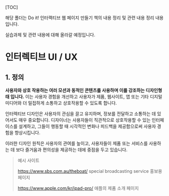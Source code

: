 [TOC]



해당 폴더는 Do it! 인터랙티브 웹 페이지 만들기 책의 내용 정리 및 관련 내용 정리 내용입니다.

실습과제 및 관련 내용에 대해 올라갈 예정입니다.



# 인터렉티브 UI / UX

## 1. 정의

**사용자와 상호 작용하는 여러 모션과 동적인 콘텐츠를 사용하며 이를 강조하는 디자인형태 입니다.** 이는 사용자 경험을 개선하고 사용자가 제품, 웹사이트, 앱 또는 기타 디지털 미디어와 더 밀접하게 소통하고 상호작용할 수 있도록 합니다.



인터렉티브 디자인은 사용자의 관심을 끌고 유지하며, 정보를 전달하고 소통하는 데 있어서도 매우 중요합니다. 디자이너는 사용자들이 직관적으로 상호작용할 수 있는 인터페이스를 설계하고, 그들이 행동할 때 시각적인 변화나 피드백을 제공함으로써 사용자 경험을 향상시킵니다.



이러한 디자인 원칙은 사용자의 관여를 높이고, 사용자들이 제품 또는 서비스를 사용하는 데 보다 즐거움과 편의성을 제공하는 데에 중점을 두고 있습니다.



>예시 사이트
>
>https://www.sbs.com.au/theboat/ special broadcasting service 홍보용 페이지
>
>https://www.apple.com/kr/ipad-pro/ 애플의 제품 소개 페이지

